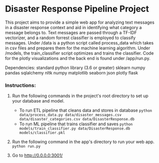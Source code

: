 # Disaster Response Pipeline Project

This project aims to provide a simple web app for analyzing text messages in a disaster response context and aid in identifying what category a message belongs to. Text messages are passed through a TF-IDF vectorizer, and a random forrest classifier is employed to classify messages. Under /data is a python script called process_data which takes in csv files and prepares them for the machine learning algorithm. Under /models, the train_classifier script optimizes and trains the classifier. Code for the plotly visualizations and the back end is found under /app/run.py. 

Dependencies:
standard python library (3.6 or greater)
sklearn
numpy
pandas
sqlalchemy
nltk
numpy
matplotlib
seaborn
json
plotly
flask

### Instructions:
1. Run the following commands in the project's root directory to set up your database and model.

    - To run ETL pipeline that cleans data and stores in database
        `python data/process_data.py data/disaster_messages.csv data/disaster_categories.csv data/DisasterResponse.db`
    - To run ML pipeline that trains classifier and saves
        `python models/train_classifier.py data/DisasterResponse.db models/classifier.pkl`

2. Run the following command in the app's directory to run your web app.
    `python run.py`

3. Go to http://0.0.0.0:3001/
